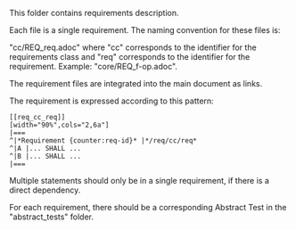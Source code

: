 This folder contains requirements description.

Each file is a single requirement. The naming convention for these files is:

"cc/REQ_req.adoc" where "cc" corresponds to the identifier for the requirements class and "req" corresponds to the identifier for the requirement. Example: "core/REQ_f-op.adoc".

The requirement files are integrated into the main document as links.

The requirement is expressed according to this pattern:

````
[[req_cc_req]]
[width="90%",cols="2,6a"]
|===
^|*Requirement {counter:req-id}* |*/req/cc/req*
^|A |... SHALL ...
^|B |... SHALL ...
|===
````

Multiple statements should only be in a single requirement, if there is a direct
dependency.

For each requirement, there should be a corresponding Abstract Test in the "abstract_tests" folder.
